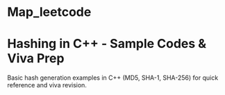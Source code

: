 # Map_leetcode
# Hashing in C++ - Sample Codes & Viva Prep

Basic hash generation examples in C++ (MD5, SHA-1, SHA-256) for quick reference and viva revision.
